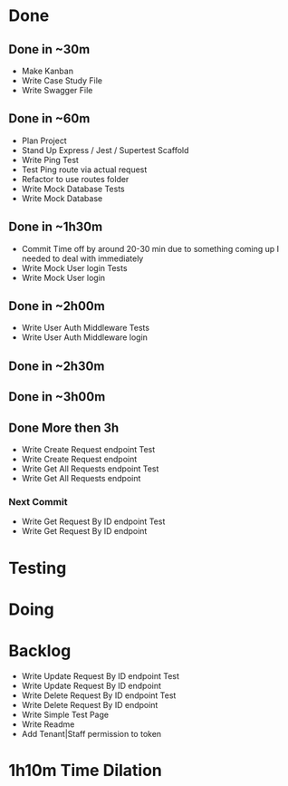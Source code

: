 # Done

## Done in ~30m
* Make Kanban
* Write Case Study File
* Write Swagger File
## Done in ~60m
* Plan Project
* Stand Up Express / Jest / Supertest Scaffold
* Write Ping Test
* Test Ping route via actual request
* Refactor to use routes folder
* Write Mock Database Tests
* Write Mock Database
## Done in ~1h30m
* Commit Time off by around 20-30 min due to something coming up I needed to deal with immediately
* Write Mock User login Tests
* Write Mock User login
## Done in ~2h00m
* Write User Auth Middleware Tests
* Write User Auth Middleware login
## Done in ~2h30m
## Done in ~3h00m
## Done More then 3h
* Write Create Request endpoint Test
* Write Create Request endpoint
* Write Get All Requests endpoint Test
* Write Get All Requests endpoint
### Next Commit
* Write Get Request By ID endpoint Test
* Write Get Request By ID endpoint

# Testing

# Doing

# Backlog
* Write Update Request By ID endpoint Test
* Write Update Request By ID endpoint
* Write Delete Request By ID endpoint Test
* Write Delete Request By ID endpoint
* Write Simple Test Page
* Write Readme
* Add Tenant|Staff permission to token

# 1h10m Time Dilation